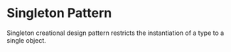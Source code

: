 # Singleton Pattern

Singleton creational design pattern restricts the instantiation of a type to a single object.
